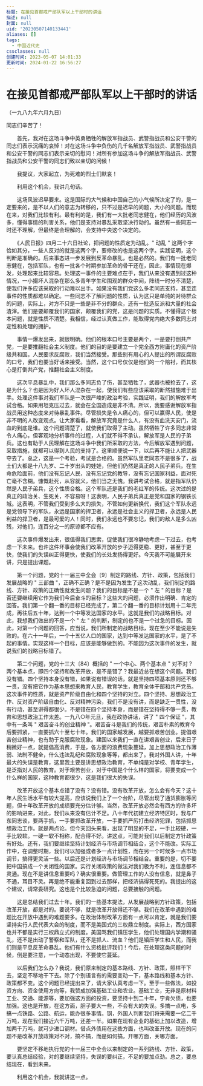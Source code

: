 ```yaml
---
标题: 在接见首都戒严部队军以上干部时的讲话
描述: null
封面: null
uid: '20230507140133441'
aliases: []
tags:
  - 中国近代史
cssclasses: null
创建时间: 2023-05-07 14:01:33
更新时间: 2024-01-22 16:56:27
---
```


# 在接见首都戒严部队军以上干部时的讲话

（一九八九年六月九日）

同志们辛苦了！

　　首先，我对在这场斗争中英勇牺牲的解放军指战员、武警指战员和公安干警的同志们表示沉痛的哀悼！对在这场斗争中负伤的几千名解放军指战员、武警指战员和公安干警的同志们表示亲切的慰问！对所有参加这场斗争的解放军指战员、武警指战员和公安干警的同志们致以亲切的问候！

　　我提议，大家起立，为死难的烈士们默哀！

　　利用这个机会，我讲几句话。

　　这场风波迟早要来。这是国际的大气候和中国自己的小气候所决定了的，是一定要来的，是不以人们的意志为转移的，只不过是迟早的问题，大小的问题。而现在来，对我们比较有利。最有利的是，我们有一大批老同志健在，他们经历的风波多，懂得事情的利害关系，他们是支持对暴乱采取坚决行动的。虽然有一些同志一时还不理解，但最终是会理解的，会支持中央这个决定的。

　　《人民日报》四月二十六日社论，把问题的性质定为动乱。" 动乱 " 这两个字恰如其分，一些人反对的就是这两个字，要修改的也是这两个字。实践证明，这个判断是准确的。后来事态进一步发展到反革命暴乱，也是必然的。我们有一批老同志健在，包括军队，也有一批各个时期参加革命的骨干还在，因此，事情现在爆发，处理起来比较容易。处理这一事件的主要难点在于，我们从来没有遇到过这种情况，一小撮坏人混杂在那么多青年学生和围观的群众中间，阵线一时分不清楚，使我们许多应该采取的行动难以出手。如果没有我们党这么多老同志支持，甚至连事件的性质都难以确定。一些同志不了解问题的性质，认为这只是单纯的对待群众的问题，实际上，对方不只是一些是非不分的群众，还有一批造反派和大量的社会渣滓。他们是要颠覆我们的国家，颠覆我们的党，这是问题的实质。不懂得这个根本问题，就是性质不清楚。我相信，经过认真做工作，能取得党内绝大多数同志对定性和处理的拥护。

　　事情一爆发出来，就很明确。他们的根本口号主要是两个，一是要打倒共产党，一是要推翻社会主义制度。他们的目的是要建立一个完全西方附庸化的资产阶级共和国。人民要求反腐败，我们当然接受。那些别有用心的人提出的所谓反腐败的口号，我们也要当好话来接受。当然，这个口号仅仅是他们的一个陪衬，而其核心是打倒共产党，推翻社会主义制度。

　　这次平息暴乱中，我们那么多同志负了伤，甚至牺牲了，武器也被抢去了，这是为什么？也是因为好人坏人混杂在一起，使我们有些应该采取的断然措施难于出手。处理这件事对我们军队是一次很严峻的政治考验，实践证明，我们的解放军考试合格。如果用坦克压过去，就会在全国造成是非不清。所以，我要感谢解放军指战员用这种态度来对待暴乱事件。尽管损失是令人痛心的，但可以赢得人民，使是非不明的人改变观点。让大家看看，解放军究竟是什么人，有没有血洗天安门，流血的到底是谁。这个问题清楚了，就使我们取得了主动。虽然牺牲了许多同志非常令人痛心，但客观地分析事件的过程，人们就不得不承认，解放军是人民的子弟兵。这也有助于人民理解在这场斗争中我们所采取的方法，今后解放军遇到问题，采取措施，就都可以得到人民的支持了。这里顺便说一下，以后再不能让人把武器夺去了。总之，这是一个考验，考试是合格的。虽然军队里老同志不是很多了，战士们大都是十八九岁、二十岁出头的娃娃，但他们仍然是真正的人民子弟兵。在生命危险面前，他们没有忘记人民，没有忘记党的教导，没有忘记国家利益，面对死亡毫不含糊。慷慨赴死，从容就义，他们当之无愧。我讲考试合格，就是指军队仍然是人民子弟兵，这个性质合格。这个军队还是我们的老红军的传统。这次过的是真正的政治关、生死关，不容易呀！这表明，人民子弟兵真正是党和国家的钢铁长城。这表明，不管我们受到多么大的损失，不管如何更新换代，我们这个军队永远是党领导下的军队，永远是国家的捍卫者，永远是社会主义的捍卫者，永远是人民利益的捍卫者，是最可爱的人！同时，我们永远也不要忘记，我们的敌人是多么凶残，对他们，连百分之一的原谅都不应有。

　　这次事件爆发出来，很值得我们思索，促使我们很冷静地考虑一下过去，也考虑一下未来。也许这件坏事会使我们改革开放的步子迈得更稳、更好，甚至于更快，使我们的失误纠正得更快，使我们的长处发扬得更好。今天我不可能展开来讲，只是提出课题。

　　第一个问题，党的十一届三中全会〔9〕制定的路线、方针、政策，包括我们发展战略的 " 三部曲 "，正确不正确？是不是因为发生了这次动乱，我们制定的路线、方针、政策的正确性就发生问题？我们的目标是不是一个 " 左 " 的目标？是否还要继续用它作为我们今后奋斗的目标？这些大的问题，必须作出明确、肯定的回答。我们第一个翻一番的目标已经完成了，第二个翻一番的目标计划用十二年完成，再往后五十年，达到一个中等发达国家的水平。这就是我们的战略目标。对此，我想我们做出的不是一个 " 左 " 的判断，制定的也不是一个过急的目标。因此，对第一个问题的回答，应当说，我们所制定的战略目标，现在至少不能说是失败的。在六十一年后，一个十五亿人口的国家，达到中等发达国家的水平，是了不起的事情。实现这样一个目标，应该是能够做到的。不能因为这次事件的发生，就说我们的战略目标错了。

　　第二个问题，党的十三大〔84〕概括的 " 一个中心、两个基本点 " 对不对？两个基本点，即四个坚持和改革开放，是不是错了？我最近总在想这个问题。我们没有错。四个坚持本身没有错，如果说有错误的话，就是坚持四项基本原则还不够一贯，没有把它作为基本思想来教育人民，教育学生，教育全体干部和共产党员。这次事件的性质，就是资产阶级自由化和四个坚持的对立。四个坚持、思想政治工作、反对资产阶级自由化、反对精神污染，我们不是没有讲，而是缺乏一贯性，没有行动，甚至讲得都很少。不是错在四个坚持本身，而是错在坚持得不够一贯，教育和思想政治工作太差。一九八○年元旦，我在政协讲话，讲了 " 四个保证 "，其中有一条叫 " 艰苦奋斗的创业精神 "。艰苦奋斗是我们的传统，艰苦朴素的教育今后要抓紧，一直要抓六十至七十年。我们的国家越发展，越要抓艰苦创业。提倡艰苦创业精神，也有助于克服腐败现象。建国以来我们一直在讲艰苦创业，后来日子稍微好一点，就提倡高消费，于是，各方面的浪费现象蔓延，加上思想政治工作薄弱、法制不健全，什么违法乱纪和腐败现象等等，都出来了。我对外国人讲，十年最大的失误是教育，这里我主要是讲思想政治教育，不单纯是对学校、青年学生，是泛指对人民的教育。对于艰苦创业，对于中国是个什么样的国家，将要变成一个什么样的国家，这种教育都很少，这是我们很大的失误。

　　改革开放这个基本点错了没有？没有错。没有改革开放，怎么会有今天？这十年人民生活水平有较大提高，应该说我们上了一个台阶，尽管出现了通货膨胀等问题，但十年改革开放的成绩要充分估计够。当然，改革开放必然会有西方的许多坏的影响进来，对此，我们从来没有估计不足。八十年代初建立经济特区时，我与广东同志谈，要两手抓，一手要抓改革开放，一手要抓严厉打击经济犯罪，包括抓思想政治工作。就是两点论。但今天回头来看，出现了明显的不足，一手比较硬，一手比较软。一硬一软不相称，配合得不好。讲这点，可能对我们以后制定方针政策有好处。还有，我们要继续坚持计划经济与市场调节相结合，这个不能改。实际工作中，在调整时期，我们可以加强或者多一点计划性，而在另一个时候多一点市场调节，搞得更灵活一些。以后还是计划经济与市场调节相结合。重要的是，切不要把中国搞成一个关闭性的国家。实行关闭政策的做法对我们极为不利，连信息都不灵通。现在不是讲信息重要吗？确实很重要。做管理工作的人没有信息，就是鼻子不通，耳目不灵。再是绝不能重复回到过去那样，把经济搞得死死的。我提出的这个建议，请常委研究。这也是个比较急迫的问题，总要接触的问题。

　　这是总结我们过去十年。我们的一些基本提法，从发展战略到方针政策，包括改革开放，都是对的。要说不够，就是改革开放得还不够。我们在改革中遇到的难题比在开放中遇到的难题要多。在政治体制改革方面有一点可以肯定，就是我们要坚持实行人民代表大会的制度，而不是美国式的三权鼎立制度。实际上，西方国家也并不都是实行三权鼎立式的制度。美国骂我们镇压学生，他们处理国内学潮和骚乱，还不是出动了警察和军队，还不是抓人、流血？他们是镇压学生和人民，而我们则是平息反革命暴乱。他们有什么资格批评我们！今后，在处理这类问题的时候，倒是要注意，一个动态出现，不要使它蔓延。

　　以后我们怎么办？我说，我们原来制定的基本路线、方针、政策，照样干下去，坚定不移地干下去。除了个别语言有的需要变动一下，基本路线和基本方针、政策都不变。这个问题已经提出来了，请大家认真考虑一下。至于一些做法，如投资方向、资金使用方向等，我赞成加强基础工业和农业。基础工业，无非是原材料工业、交通、能源等，要加强这方面的投资，要坚持十到二十年，宁肯欠债，也要加强。这也是开放，在这方面，胆子要大一些，不会有大的失误。多搞一点电，多搞一点铁路、公路、航运，能办很多事情。钢，外国人判断我们将来需要一亿二千万吨，现在我们接近六千万吨，还差一半。如果在现有企业的基础上加以改造，增加两千万吨，就可少进口钢材。借点外债用在这些方面，也叫改革开放。现在的问题不是改革开放政策对不对，搞不搞，而是如何搞，开哪方面，关哪方面。

　　要坚定不移地执行党的十一届三中全会以来制定的一系列路线、方针、政策，要认真总结经验，对的要继续坚持，失误的要纠正，不足的要加点劲。总之，要总结现在，看到未来。

　　利用这个机会，我就讲这一点。
